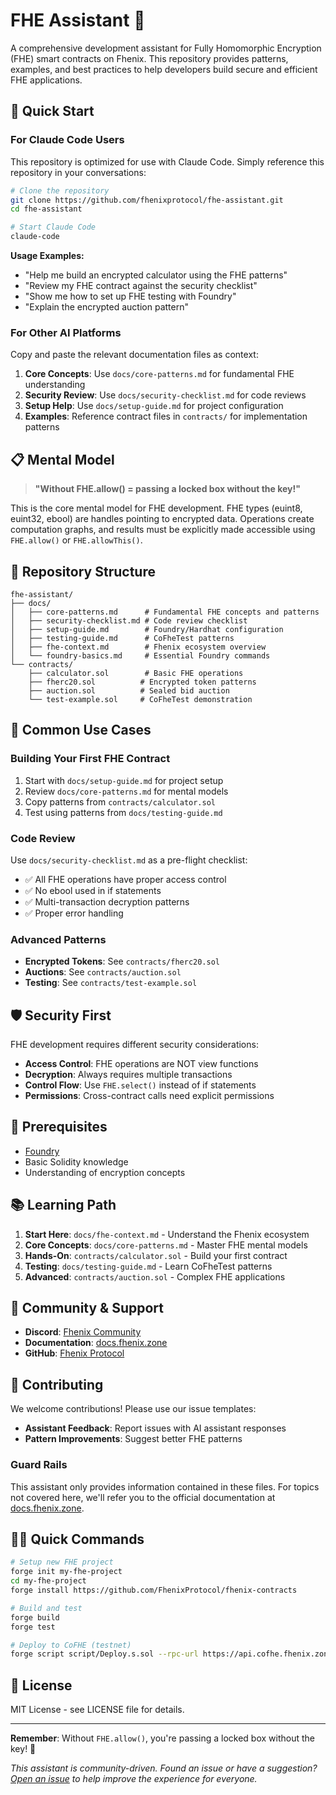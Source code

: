 # FHE Assistant 🔐

A comprehensive development assistant for Fully Homomorphic Encryption (FHE) smart contracts on Fhenix. This repository provides patterns, examples, and best practices to help developers build secure and efficient FHE applications.

## 🚀 Quick Start

### For Claude Code Users

This repository is optimized for use with Claude Code. Simply reference this repository in your conversations:

```bash
# Clone the repository
git clone https://github.com/fhenixprotocol/fhe-assistant.git
cd fhe-assistant

# Start Claude Code
claude-code
```

**Usage Examples:**

- "Help me build an encrypted calculator using the FHE patterns"
- "Review my FHE contract against the security checklist"
- "Show me how to set up FHE testing with Foundry"
- "Explain the encrypted auction pattern"

### For Other AI Platforms

Copy and paste the relevant documentation files as context:

1. **Core Concepts**: Use `docs/core-patterns.md` for fundamental FHE understanding
2. **Security Review**: Use `docs/security-checklist.md` for code reviews
3. **Setup Help**: Use `docs/setup-guide.md` for project configuration
4. **Examples**: Reference contract files in `contracts/` for implementation patterns

## 📋 Mental Model

> **"Without FHE.allow() = passing a locked box without the key!"**

This is the core mental model for FHE development. FHE types (euint8, euint32, ebool) are handles pointing to encrypted data. Operations create computation graphs, and results must be explicitly made accessible using `FHE.allow()` or `FHE.allowThis()`.

## 📁 Repository Structure

```
fhe-assistant/
├── docs/
│   ├── core-patterns.md      # Fundamental FHE concepts and patterns
│   ├── security-checklist.md # Code review checklist
│   ├── setup-guide.md        # Foundry/Hardhat configuration
│   ├── testing-guide.md      # CoFheTest patterns
│   ├── fhe-context.md        # Fhenix ecosystem overview
│   └── foundry-basics.md     # Essential Foundry commands
└── contracts/
    ├── calculator.sol        # Basic FHE operations
    ├── fherc20.sol          # Encrypted token patterns
    ├── auction.sol          # Sealed bid auction
    └── test-example.sol     # CoFheTest demonstration
```

## 🎯 Common Use Cases

### Building Your First FHE Contract

1. Start with `docs/setup-guide.md` for project setup
2. Review `docs/core-patterns.md` for mental models
3. Copy patterns from `contracts/calculator.sol`
4. Test using patterns from `docs/testing-guide.md`

### Code Review

Use `docs/security-checklist.md` as a pre-flight checklist:
- ✅ All FHE operations have proper access control
- ✅ No ebool used in if statements
- ✅ Multi-transaction decryption patterns
- ✅ Proper error handling

### Advanced Patterns

- **Encrypted Tokens**: See `contracts/fherc20.sol`
- **Auctions**: See `contracts/auction.sol`
- **Testing**: See `contracts/test-example.sol`

## 🛡️ Security First

FHE development requires different security considerations:

- **Access Control**: FHE operations are NOT view functions
- **Decryption**: Always requires multiple transactions
- **Control Flow**: Use `FHE.select()` instead of if statements
- **Permissions**: Cross-contract calls need explicit permissions

## 🔧 Prerequisites

- [Foundry](https://book.getfoundry.sh/getting-started/installation)
- Basic Solidity knowledge
- Understanding of encryption concepts

## 📚 Learning Path

1. **Start Here**: `docs/fhe-context.md` - Understand the Fhenix ecosystem
2. **Core Concepts**: `docs/core-patterns.md` - Master FHE mental models
3. **Hands-On**: `contracts/calculator.sol` - Build your first contract
4. **Testing**: `docs/testing-guide.md` - Learn CoFheTest patterns
5. **Advanced**: `contracts/auction.sol` - Complex FHE applications

## 🤝 Community & Support

- **Discord**: [Fhenix Community](https://discord.gg/FuVgxrvJMY)
- **Documentation**: [docs.fhenix.zone](https://docs.fhenix.zone)
- **GitHub**: [Fhenix Protocol](https://github.com/FhenixProtocol)

## 📝 Contributing

We welcome contributions! Please use our issue templates:

- **Assistant Feedback**: Report issues with AI assistant responses
- **Pattern Improvements**: Suggest better FHE patterns

### Guard Rails

This assistant only provides information contained in these files. For topics not covered here, we'll refer you to the official documentation at [docs.fhenix.zone](https://docs.fhenix.zone).

## 🏃‍♂️ Quick Commands

```bash
# Setup new FHE project
forge init my-fhe-project
cd my-fhe-project
forge install https://github.com/FhenixProtocol/fhenix-contracts

# Build and test
forge build
forge test

# Deploy to CoFHE (testnet)
forge script script/Deploy.s.sol --rpc-url https://api.cofhe.fhenix.zone --broadcast
```

## 📄 License

MIT License - see LICENSE file for details.

---

**Remember**: Without `FHE.allow()`, you're passing a locked box without the key! 🔐

*This assistant is community-driven. Found an issue or have a suggestion? [Open an issue](https://github.com/fhenixprotocol/fhe-assistant/issues) to help improve the experience for everyone.*